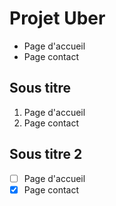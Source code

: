 # Projet Uber

- Page d'accueil
- Page contact

## Sous titre

1. Page d'accueil
2. Page contact

## Sous titre 2

- [ ] Page d'accueil
- [x] Page contact
